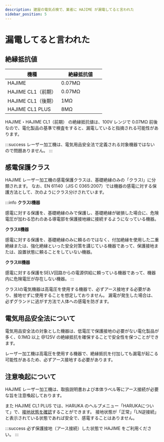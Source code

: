 ```yaml
---
description: 建屋の電気点検で、業者に HAJIME が漏電してると言われた
sidebar_position: 5
---
```


# 漏電してると言われた

## 絶縁抵抗値

| 機種              | 絶縁抵抗値      |
| --------------- | ---------- |
| HAJIME          | 0.07MΩ　　　　 |
| HAJIME CL1（前期）  | 0.07MΩ     |
| HAJIME CL1（後期）  | 1MΩ        |
| HAJIME CL1 PLUS | 8MΩ        |

HAJIME・HAJIME CL1（前期） の絶縁抵抗値は、100V レンジで 0.07MΩ 前後なので、電化製品の基準で検査をすると、漏電していると指摘される可能性があります。

:::success
レーザー加工機は、電気用品安全法で定義される対象機器ではないので問題ありません。
:::

## 感電保護クラス

HAJIME レーザー加工機の感電保護クラスは、基礎絶縁のみの「クラスⅠ」に分類されます。 なお、EN 61140（JIS C 0365:2007）では機器の感電に対する保護方法として、次のようにクラス分けされています。

:::info
**クラスⅠ機器**

感電に対する保護を、基礎絶縁のみで保護し、基礎絶縁が破損した場合に、危険電圧が加わる恐れのある導電部を保護接地線に接続するようになっている機器。

**クラスⅡ機器**

感電に対する保護を、基礎絶縁のみに頼るのではなく、付加絶縁を使用した二重絶縁または、強化絶縁といった安全対策を講じている機器であって、保護接地または、設置状態に頼ることをしていない機器。

**クラスⅢ機器**

感電に対する保護をSELV回路からの電源供給に頼っている機器であって、機器内に危険電圧が存在しない機器。
:::

クラスⅠの電気機器は高電圧を使用する機器で、必ずアース接地する必要があり、接地せずに使用することを想定しておりません。 漏電が発生した場合は、必ずグランドに逃がす方法で人体への感電を防ぎます。

## 電気用品安全法について

電気用品安全法の対象とした機器は、低電圧で保護接地の必要がない電化製品が多く、0.1MΩ 以上 @125V の絶縁抵抗を確保することで安全性を保つことができます。

レーザー加工機は高電圧を使用する機器で、絶縁抵抗を付加しても漏電が起こる可能性があるため、必ずアース接地する必要があります。

## 注意喚起について

HAJIME レーザー加工機は、取扱説明書および本体ラベル等にアース接続が必要な旨を注意喚起しております。

また HAJIME CL1 PLUS では、HARUKA のヘルプメニュー「HARUKAについて」で、[接地状態を確認](../../kihonsousa/suno.md)することができます。 接地状態が「正常」「LN逆接続」と表示されている状態であれば安全で、感電することはありません。

:::success
必ず保護接地（アース接続）した状態で HAJIME をご利用ください。
:::
